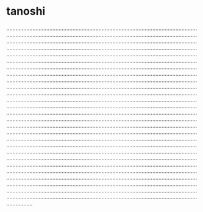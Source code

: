 # tanoshi
.....................................................................................................................................................................................................................................................................................................................................................................................................................................................................................................................................................................................................................................................................................................................................................................................................................................................................................................................................................................................................................................................................................................................................................................................................................................................................................................................................................................................................................................................................................................................................................................................................................................................................................................................................................................................................................................................................................................................................................................................................................................................................................................................................................................................................................................................................................................................................................................................................................................................................................................................................................................................................................................................................................................................................................................................................................................................................................................................................................................................................................................................................................................................................................................................................................................................................................................................................................................................................................................................................................................